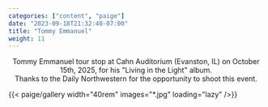 ```yaml
---
categories: ["content", "paige"]
date: "2023-09-18T21:32:40-07:00"
title: "Tommy Emmanuel"
weight: 11
---
```


<div style="max-width: 1000px; margin-left: auto; margin-right: auto; text-align: center;">

<p>Tommy Emmanuel tour stop at Cahn Auditorium (Evanston, IL) on October 15th, 2025, for his "Living in the Light" album. <br> Thanks to the Daily Northwestern for the opportunity to shoot this event.</p>

</div>

{{< paige/gallery width="40rem"  images="*.jpg" loading="lazy" />}}

